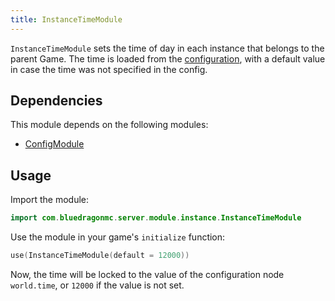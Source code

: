 ```yaml
---
title: InstanceTimeModule
---
```


`InstanceTimeModule` sets the time of day in each instance that belongs to the parent Game. The time is loaded from the [configuration](../configmodule), with a default value in case the time was not specified in the config.

## Dependencies
This module depends on the following modules:
- [ConfigModule](../configmodule/)

## Usage
Import the module:
```kotlin
import com.bluedragonmc.server.module.instance.InstanceTimeModule
```
Use the module in your game's `initialize` function:
```kotlin
use(InstanceTimeModule(default = 12000))
```

Now, the time will be locked to the value of the configuration node `world.time`, or `12000` if the value is not set.